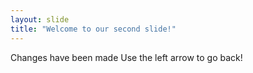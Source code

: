 ```yaml
---
layout: slide
title: "Welcome to our second slide!"
---
```

Changes have been made
Use the left arrow to go back!
